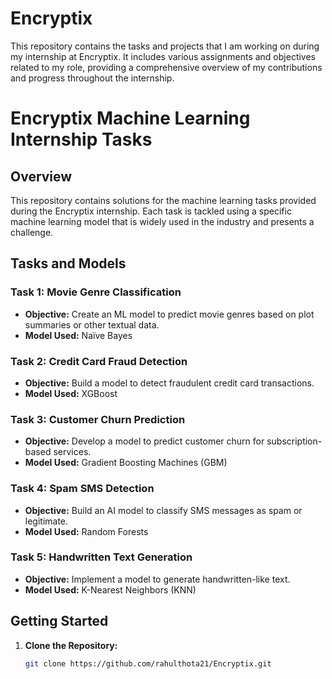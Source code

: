 # Encryptix
This repository contains the tasks and projects that I am working on during my internship at Encryptix. It includes various assignments and objectives related to my role, providing a comprehensive overview of my contributions and progress throughout the internship. 
# Encryptix Machine Learning Internship Tasks

## Overview

This repository contains solutions for the machine learning tasks provided during the Encryptix internship. Each task is tackled using a specific machine learning model that is widely used in the industry and presents a challenge.

## Tasks and Models

### Task 1: Movie Genre Classification
- **Objective:** Create an ML model to predict movie genres based on plot summaries or other textual data.
- **Model Used:** Naïve Bayes

### Task 2: Credit Card Fraud Detection
- **Objective:** Build a model to detect fraudulent credit card transactions.
- **Model Used:** XGBoost

### Task 3: Customer Churn Prediction
- **Objective:** Develop a model to predict customer churn for subscription-based services.
- **Model Used:** Gradient Boosting Machines (GBM)

### Task 4: Spam SMS Detection
- **Objective:** Build an AI model to classify SMS messages as spam or legitimate.
- **Model Used:** Random Forests

### Task 5: Handwritten Text Generation
- **Objective:** Implement a model to generate handwritten-like text.
- **Model Used:** K-Nearest Neighbors (KNN)

## Getting Started

1. **Clone the Repository:**
   ```bash
   git clone https://github.com/rahulthota21/Encryptix.git
